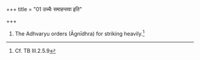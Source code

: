 +++
title = "01 उच्चैः समाहन्तवा इति"

+++
1. The Adhvaryu orders (Āgnīdhra) for striking heavily.[^1]  

[^1]: Cf. TB III.2.5.9
